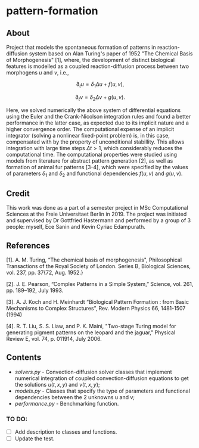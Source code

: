 # pattern-formation

## About

Project that models the spontaneous formation of patterns in reaction-diffusion system 
based on Alan Turing's paper of 1952 "The Chemical Basis of Morphogenesis" [1], where,
the development of distinct biological features is modelled as a 
coupled reaction-diffusion process between two morphogens $u$ and $v$, i.e.,

$$
\partial_{t} u = \delta_{1} \Delta u + f(u,v),
$$

$$
\partial_{t} v = \delta_{2} \Delta v + g(u,v).
$$

Here, we solved numerically the above system of differential equations using the
Euler and the Crank-Nicolson integration rules and found a better performance
in the latter case, as expected due to its implicit nature and a higher convergence order.
The computational expense of an implicit integrator (solving a nonlinear fixed-point problem)
is, in this case, compensated with by the property of unconditional stabillity.
This allows integration with large time steps $\Delta t > 1$, which considerably reduces the computational time. 
The computational properties were studied using models from literature for abstract pattern generation [2], as
well as formation of animal fur patterns [3-4], which were specified by the values of parameters $\delta_{1}$ and $\delta_{2}$
and functional dependencies $f(u,v)$ and $g(u,v)$. 

## Credit
This work was done as a part of a semester project in MSc Computational Sciences at the Freie Universitaet Berlin in 2019. The project was initiated and supervised by Dr Gottfried Hastermann and performed by a group of 3 people: myself, Ece Sanin and Kevin Cyriac Edampurath. 


## References

[1]. A. M. Turing, “The chemical basis of morphogenesis", Philosophical Transactions of the Royal Society of London. Series B, Biological Sciences, vol. 237, pp. 37{72, Aug. 1952.} 

[2]. J. E. Pearson, “Complex Patterns in a Simple System,” Science, vol. 261, pp. 189–192, July 1993. 		

[3]. A. J. Koch and H. Meinhardt “Biological Pattern Formation : from Basic Mechanisms to Complex Structures”, Rev. Modern Physics 66, 1481-1507 (1994)

[4]. R. T. Liu, S. S. Liaw, and P. K. Maini, "Two-stage Turing model for generating pigment patterns on the leopard and the jaguar," Physical Review E, vol. 74, p. 011914, July 2006.

## Contents

- *solvers.py* - Convection-diffusion solver classes that implement numerical integration of coupled convection-diffusion
equations to get the solutions $u(t,x,y)$ and $v(t,x,y)$;
- *models.py* - Classes that specify the type of parameters and functional dependencies between the 2 unknowns u and v;
- *performance.py* - Benchmarking function.


### TO DO:
- [ ] Add description to classes and functions.
- [ ] Update the test.
